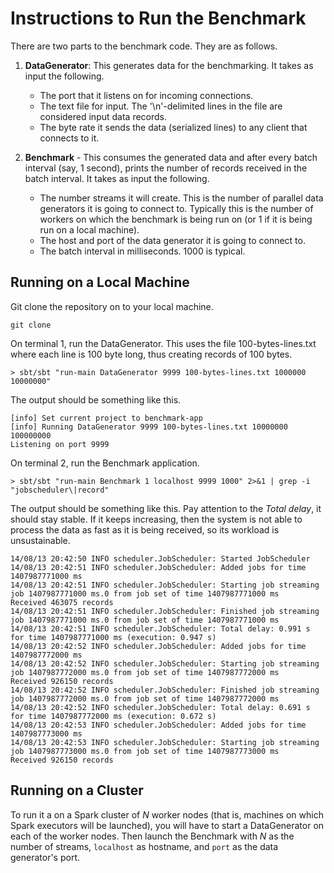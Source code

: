 # Instructions to Run the Benchmark

There are two parts to the benchmark code. They are as follows.

1. **DataGenerator**: This generates data for the benchmarking. It takes as input the following.
   	- The port that it listens on for incoming connections.
   	- The text file for input. The '\n'-delimited lines in the file are considered input data records.
   	- The byte rate it sends the data (serialized lines) to any client that connects to it.
   
2. **Benchmark** - This consumes the generated data and after every batch interval (say, 1 second), prints the number of records received in the batch interval. It takes as input the following.
	- The number streams it will create. This is the number of parallel data generators it is going to connect to. Typically this is the number of workers on which the benchmark is being run on (or 1 if it is being run on a local machine).
	- The host and port of the data generator it is going to connect to. 
	- The batch interval in milliseconds. 1000 is typical.

## Running on a Local Machine

Git clone the repository on to your local machine.

	git clone 

On terminal 1, run the DataGenerator. This uses the file 100-bytes-lines.txt where each line is 100 byte long, thus creating records of 100 bytes.

	> sbt/sbt "run-main DataGenerator 9999 100-bytes-lines.txt 1000000 10000000"

The output should be something like this.
	
	[info] Set current project to benchmark-app
	[info] Running DataGenerator 9999 100-bytes-lines.txt 10000000 100000000
	Listening on port 9999

	
On terminal 2, run the Benchmark application.

	> sbt/sbt "run-main Benchmark 1 localhost 9999 1000" 2>&1 | grep -i "jobscheduler\|record"
	
The output should be something like this. Pay attention to the *Total delay*, it should stay stable. If it keeps increasing, then the system is not able to process the data as fast as it is being received, so its workload is unsustainable.

	14/08/13 20:42:50 INFO scheduler.JobScheduler: Started JobScheduler
	14/08/13 20:42:51 INFO scheduler.JobScheduler: Added jobs for time 1407987771000 ms
	14/08/13 20:42:51 INFO scheduler.JobScheduler: Starting job streaming job 1407987771000 ms.0 from job set of time 1407987771000 ms
	Received 463075 records
	14/08/13 20:42:51 INFO scheduler.JobScheduler: Finished job streaming job 1407987771000 ms.0 from job set of time 1407987771000 ms
	14/08/13 20:42:51 INFO scheduler.JobScheduler: Total delay: 0.991 s for time 1407987771000 ms (execution: 0.947 s)
	14/08/13 20:42:52 INFO scheduler.JobScheduler: Added jobs for time 1407987772000 ms
	14/08/13 20:42:52 INFO scheduler.JobScheduler: Starting job streaming job 1407987772000 ms.0 from job set of time 1407987772000 ms
	Received 926150 records
	14/08/13 20:42:52 INFO scheduler.JobScheduler: Finished job streaming job 1407987772000 ms.0 from job set of time 1407987772000 ms
	14/08/13 20:42:52 INFO scheduler.JobScheduler: Total delay: 0.691 s for time 1407987772000 ms (execution: 0.672 s)
	14/08/13 20:42:53 INFO scheduler.JobScheduler: Added jobs for time 1407987773000 ms
	14/08/13 20:42:53 INFO scheduler.JobScheduler: Starting job streaming job 1407987773000 ms.0 from job set of time 1407987773000 ms
	Received 926150 records


## Running on a Cluster

To run it a on a Spark cluster of *N* worker nodes (that is, machines on which Spark executors will be launched), you will have to start a DataGenerator on each of the worker nodes. Then launch the Benchmark with *N* as the number of streams, `localhost` as hostname, and `port` as the data generator's port. 

